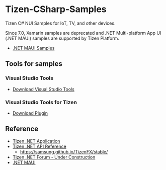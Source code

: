 # Tizen-CSharp-Samples
Tizen C# NUI Samples for IoT, TV, and other devices.

Since 7.0, Xamarin samples are deprecated and .NET Multi-platform App UI (.NET MAUI) samples are supported by Tizen Platform.
* [.NET MAUI Samples](https://github.com/dotnet/maui-samples)

## Tools for samples

### Visual Studio Tools
* [Download Visual Studio Tools](https://visualstudio.microsoft.com/downloads/)

### Visual Studio Tools for Tizen
* [Download Plugin](https://docs.tizen.org/application/vstools/install)

## Reference
* [Tizen .NET Application](https://docs.tizen.org/application/dotnet/index)
* [Tizen .NET API Reference](https://docs.tizen.org/application/dotnet/api/overview)
  - https://samsung.github.io/TizenFX/stable/
* [Tizen .NET Forum - Under Construction]()
* [.NET MAUI](https://dotnet.microsoft.com/en-us/apps/maui)
